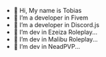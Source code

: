 - 👋 Hi, My name is Tobias
- 👀 I’m a developer in Fivem
- 💙 I’m a developer in Discord.js
- 🛬 I’m dev in Ezeiza Roleplay...
- 🌴 I’m dev in Malibu Roleplay...
- 👻 I’m dev in NeadPVP...
